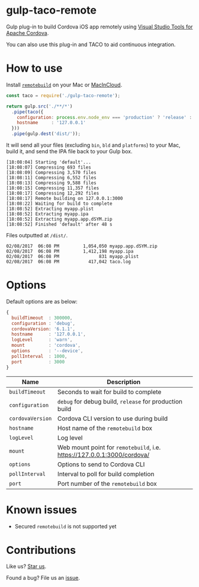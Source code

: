 # gulp-taco-remote

Gulp plug-in to build Cordova iOS app remotely using [Visual Studio Tools for Apache Cordova](https://taco.visualstudio.com/).

You can also use this plug-in and TACO to aid continuous integration.

# How to use

Install [`remotebuild`](https://taco.visualstudio.com/en-us/docs/ios-guide/) on your Mac or [MacInCloud](https://macincloud.com/).

```js
const taco = require('./gulp-taco-remote');

return gulp.src('./**/*')
  .pipe(taco({
    configuration: process.env.node_env === 'production' ? 'release' : 'debug',
    hostname     : '127.0.0.1'
  }))
  .pipe(gulp.dest('dist/'));
```

It will send all your files (excluding `bin`, `bld` and `platforms`) to your Mac, build it, and send the IPA file back to your Gulp box.

```
[18:08:04] Starting 'default'...
[18:08:07] Compressing 693 files
[18:08:09] Compressing 3,570 files
[18:08:11] Compressing 6,552 files
[18:08:13] Compressing 9,588 files
[18:08:15] Compressing 11,357 files
[18:08:17] Compressing 12,292 files
[18:08:17] Remote building on 127.0.0.1:3000
[18:08:22] Waiting for build to complete
[18:08:52] Extracting myapp.plist
[18:08:52] Extracting myapp.ipa
[18:08:52] Extracting myapp.app.dSYM.zip
[18:08:52] Finished 'default' after 48 s
```

Files outputted at `/dist/`.

```
02/08/2017  06:08 PM         1,054,050 myapp.app.dSYM.zip
02/08/2017  06:08 PM         1,412,198 myapp.ipa
02/08/2017  06:08 PM               831 myapp.plist
02/08/2017  06:08 PM           417,042 taco.log
```

# Options

Default options are as below:

```js
{
  buildTimeout  : 300000,
  configuration : 'debug',
  cordovaVersion: '6.1.1',
  hostname      : '127.0.0.1',
  logLevel      : 'warn',
  mount         : 'cordova',
  options       : '--device',
  pollInterval  : 1000,
  port          : 3000
}
```

| Name             | Description                                                             |
| ---------------- | ----------------------------------------------------------------------- |
| `buildTimeout`   | Seconds to wait for build to complete                                   |
| `configuration`  | `debug` for debug build, `release` for production build                 |
| `cordovaVersion` | Cordova CLI version to use during build                                 |
| `hostname`       | Host name of the `remotebuild` box                                      |
| `logLevel`       | Log level                                                               |
| `mount`          | Web mount point for `remotebuild`, i.e. https://127.0.0.1:3000/cordova/ |
| `options`        | Options to send to Cordova CLI                                          |
| `pollInterval`   | Interval to poll for build completion                                   |
| `port`           | Port number of the `remotebuild` box                                    |

# Known issues

* Secured `remotebuild` is not supported yet

# Contributions

Like us? [Star us](https://github.com/compulim/gulp-taco-remote/stargazers).

Found a bug? File us an [issue](https://github.com/compulim/gulp-taco-remote/issues).
